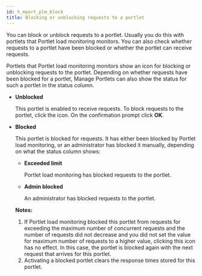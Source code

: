 ```yaml
---
id: h_mport_plm_block
title: Blocking or unblocking requests to a portlet
---
```





You can block or unblock requests to a portlet. Usually you do this with portlets that Portlet load monitoring monitors. You can also check whether requests to a portlet have been blocked or whether the portlet can receive requests.

Portlets that Portlet load monitoring monitors show an icon for blocking or unblocking requests to the portlet. Depending on whether requests have been blocked for a portlet, Manage Portlets can also show the status for such a portlet in the status column.

-   **Unblocked**

    This portlet is enabled to receive requests. To block requests to the portlet, click the icon. On the confirmation prompt click **OK**.

-   **Blocked**

    This portlet is blocked for requests. It has either been blocked by Portlet load monitoring, or an administrator has blocked it manually, depending on what the status column shows:

    -   **Exceeded limit**

        Portlet load monitoring has blocked requests to the portlet.

    -   **Admin blocked**

        An administrator has blocked requests to the portlet.

    **Notes:**

    1.  If Portlet load monitoring blocked this portlet from requests for exceeding the maximum number of concurrent requests and the number of requests did not decrease and you did not set the value for maximum number of requests to a higher value, clicking this icon has no effect. In this case, the portlet is blocked again with the next request that arrives for this portlet.
    2.  Activating a blocked portlet clears the response times stored for this portlet.

